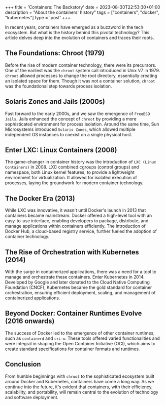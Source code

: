 +++
title = 'Containers: The Backstory'
date = 2023-08-30T22:53:30+01:00
description = "About the containers' history"
tags = ["containers", "docker", "kubernetes"]
type = 'post'
+++

In recent years, containers have emerged as a buzzword in the tech ecosystem. But what is the history behind this pivotal technology? This article delves deep into the evolution of containers and traces their roots.

## The Foundations: Chroot (1979)

Before the rise of modern container technology, there were its precursors. One of the earliest was the `chroot` system call introduced in Unix V7 in 1979. `chroot` allowed processes to change the root directory, essentially creating an isolated space for them. Though it was not a container solution, `chroot` was the foundational step towards process isolation.

## Solaris Zones and Jails (2000s)

Fast forward to the early 2000s, and we saw the emergence of `FreeBSD Jails`. Jails enhanced the concept of `chroot` by providing a more sophisticated environment for process isolation. Around the same time, Sun Microsystems introduced `Solaris Zones`, which allowed multiple independent OS instances to coexist on a single physical host.

## Enter LXC: Linux Containers (2008)

The game-changer in container history was the introduction of `LXC (Linux Containers)` in 2008. LXC combined cgroups (control groups) and namespace, both Linux kernel features, to provide a lightweight environment for virtualization. It allowed for isolated execution of processes, laying the groundwork for modern container technology.

## The Docker Era (2013)

While LXC was innovative, it wasn't until Docker's launch in 2013 that containers became mainstream. Docker offered a high-level tool with an easy-to-use interface, enabling developers to package, distribute, and manage applications within containers efficiently. The introduction of Docker Hub, a cloud-based registry service, further fueled the adoption of container technology.

## The Rise of Orchestration with Kubernetes (2014)

With the surge in containerized applications, there was a need for a tool to manage and orchestrate these containers. Enter Kubernetes in 2014. Developed by Google and later donated to the Cloud Native Computing Foundation (CNCF), Kubernetes became the gold standard for container orchestration, ensuring efficient deployment, scaling, and management of containerized applications.

## Beyond Docker: Container Runtimes Evolve (2016 onwards)

The success of Docker led to the emergence of other container runtimes, such as `containerd` and `cri-o`. These tools offered varied functionalities and were integral in shaping the Open Container Initiative (OCI), which aims to create standard specifications for container formats and runtimes.

## Conclusion

From humble beginnings with `chroot` to the sophisticated ecosystem built around Docker and Kubernetes, containers have come a long way. As we continue into the future, it's evident that containers, with their efficiency, scalability, and portability, will remain central to the evolution of technology and software deployment.